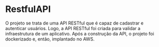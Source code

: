 # RestfulAPI
O projeto se trata de uma API RESTful que é capaz de cadastrar e autenticar usuários. Logo, a API RESTful foi criada para validar a infraestrutura de um aplicativo. Após a construção da API, o projeto foi dockerizado e, então, implantado no AWS.

